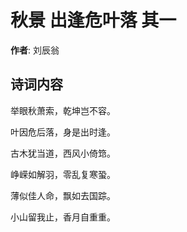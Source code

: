 # 秋景 出逢危叶落 其一

**作者**: 刘辰翁

## 诗词内容

举眼秋萧索，乾坤岂不容。

叶因危后落，身是出时逢。

古木犹当道，西风小倚筇。

峥嵘如解羽，零乱复寒蛩。

薄似佳人命，飘如去国踪。

小山留我止，香月自重重。

